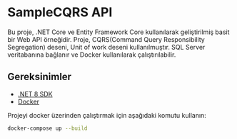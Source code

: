 # SampleCQRS API

Bu proje, .NET Core ve Entity Framework Core kullanılarak geliştirilmiş basit bir Web API örneğidir. Proje, CQRS(Command Query Responsibility Segregation) deseni, Unit of work deseni kullanılmuştır. 
SQL Server veritabanına bağlanır ve Docker kullanılarak çalıştırılabilir.

## Gereksinimler

- [.NET 8 SDK](https://dotnet.microsoft.com/download/dotnet/8.0)
- [Docker](https://www.docker.com/get-started)


Projeyi docker üzerinden çalıştırmak için aşağıdaki komutu kullanın:

```bash
docker-compose up --build
